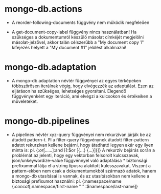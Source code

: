 
# mongo-db.actions
- A reorder-following-documents függvény nem működik megfeleően

- A get-document-copy-label függvény nincs használatban!
  Ha szükséges a dokumentumról készülő másolat címkéjét megjelölni másolat-jelzővel,
  akkor talán célszerűbb a "My document copy 1" kifejezés helyett a "My document #1" jelölést alkalmazni!



# mongo-db.adaptation
- A mongo-db.adaptation névtér függvényei az egyes térképeken többszörösen iterálnak végig,
  hogy elvégezzék az adaptálást. Ezen az eljáráson ha szükséges, lehetséges gyorsítani.
  Elegendő függvényenként egy iteráció, ami elvégzi a kulcsokon és értékeiken a műveleteket.



# mongo-db.pipelines
- A pipelines névtér xyz-query függvényei nem rekurzívan járják be az átadott pattern-t.
  Pl a filter-query függvénynek átadott filter-pattern adatot rekurzívan kellene bejárni, hogy
  átadható legyen akár egy ilyen minta is:
  pl. {:$or  [{...} {...}]
       :$and [{:$or [{...} {...}]}]}
  A rekurzív bejárás során a problémát az jelenti, hogy egy vektorban felsorolt kulcsszavak,
  json/unkeywordize-value függvénnyel való adaptálása * biztonsági prefixummal látja el
  a string típusra alakított kulcsszavakat. Viszont a pattern-ekben nem csak a dokumentumokból
  származó adatok, hanem a mongo-db utasításai is vannak, és az utasításokban nem kellene
  a biztosági prefixumot használni:
  pl. {:namespace/name {:$concat [:$namespace/first-name " " :$namespace/last-name]}
